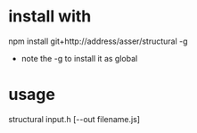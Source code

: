 # install with
npm install git+http://address/asser/structural -g
- note the -g to install it as global

# usage
structural input.h [--out filename.js]
